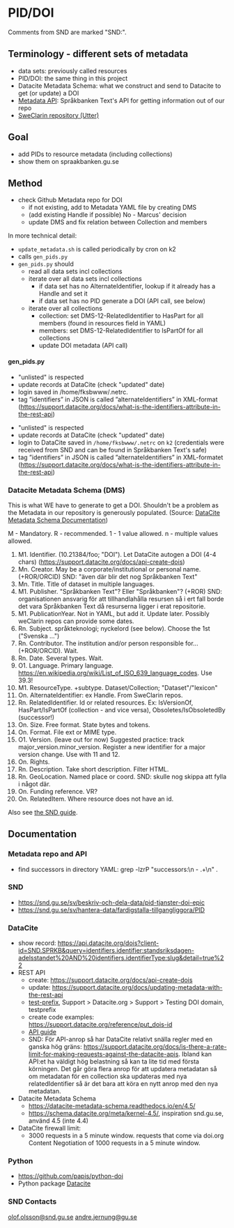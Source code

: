 # PID/DOI

Comments from SND are marked "SND:".

## Terminology - different sets of metadata

* data sets: previously called resources
* PID/DOI: the same thing in this project
* Datacite Metadata Schema: what we construct and send to Datacite to get (or update) a DOI
* [Metadata API]((https://github.com/spraakbanken/metadata-api)): Språkbanken Text's API for getting information out of
  our repo
* [SweClarin repository (Utter)](https://repo.spraakbanken.gu.se/xmlui/)

## Goal

* add PIDs to resource metadata (including collections)
* show them on spraakbanken.gu.se

## Method

* check Github Metadata repo for DOI
  * if not existing, add to Metadata YAML file by creating DMS
  * (add existing Handle if possible) No - Marcus' decision
  * update DMS and fix relation between Collection and members

In more technical detail:

* `update_metadata.sh` is called periodically by cron on k2
* calls `gen_pids.py`
* `gen_pids.py` should
  * read all data sets incl collections
  * iterate over all data sets incl collections
    * if data set has no AlternateIdentifier, lookup if it already has a Handle and set it
    * if data set has no PID generate a DOI (API call, see below)
  * iterate over all collections
    * collection: set DMS-12-RelatedIdentifier to HasPart for all members (found in resources field in YAML)
    * members: set DMS-12-RelatedIdentifier to IsPartOf for all collections
    * update DOI metadata (API call)

#### gen_pids.py
- "unlisted" is respected
- update records at DataCite (check "updated" date)
- login saved in /home/fksbwww/.netrc.
- tag ”identifiers” in JSON is called ”alternateIdentifiers” in XML-format (https://support.datacite.org/docs/what-is-the-identifiers-attribute-in-the-rest-api)

* "unlisted" is respected
* update records at DataCite (check "updated" date)
* login to DataCite saved in `/home/fksbwww/.netrc` on `k2` (credentials were received from SND and can be found in
  Språkbanken Text's safe)
* tag ”identifiers” in JSON is called ”alternateIdentifiers” in XML-formatet (<https://support.datacite.org/docs/what-is-the-identifiers-attribute-in-the-rest-api>)

### Datacite Metadata Schema (DMS)

This is what WE have to generate to get a DOI. Shouldn't be a problem as the Metadata in our repository is generously
populated. (Source: [DataCite Metadata Schema
Documentation](https://datacite-metadata-schema.readthedocs.io/_/downloads/en/4.5/pdf/))

M - Mandatory. R - recommended. 1 - 1 value allowed. n - multiple values allowed.

1. M1. Identifier. (10.21384/foo; "DOI"). Let DataCite autogen a DOI (4-4 chars)
   (<https://support.datacite.org/docs/api-create-dois>)
2. Mn. Creator. May be a corporate/institutional or personal name. (+ROR/ORCID) SND: "även där blir det nog Språkbanken
   Text"
3. Mn. Title. Title of dataset in multiple languages.
4. M1. Publisher. "Språkbanken Text"? Eller "Språkbanken"? (+ROR) SND: organisationen ansvarig för att tillhandlahålla
   resursen så i ert fall borde det vara Språkbanken Text då resurserna ligger i erat repositorie.
5. M1. PublicationYear. Not in YAML, but add it. Update later. Possibly weClarin repos can provide some dates.
6. Rn. Subject. språkteknologi; nyckelord (see below). Choose the 1st ("Svenska ...")
7. Rn. Contributor. The institution and/or person responsible for... (+ROR/ORCID). Wait.
8. Rn. Date. Several types. Wait.
9. O1. Language. Primary language. <https://en.wikipedia.org/wiki/List_of_ISO_639_language_codes>. Use 39.3!
10. M1. ResourceType. +subtype. Dataset/Collection; "Dataset"/"lexicon"
11. On. AlternateIdentifier: ex Handle. From SweClarin repos.
12. Rn. RelatedIdentifier. Id or related resources. Ex: IsVersionOf, HasPart/IsPartOf (collection - and vice versa),
    Obsoletes/IsObsoletedBy (successor!)
13. On. Size. Free format. State bytes and tokens.
14. On. Format. File ext or MIME type.
15. O1. Version. (leave out for now) Suggested practice: track major_version.minor_version. Register a new identifier
    for a major version change. Use with 11 and 12.
16. On. Rights.
17. Rn. Description. Take short description. Filter HTML.
18. Rn. GeoLocation. Named place or coord. SND: skulle nog skippa att fylla i något där.
19. On. Funding reference. VR?
20. On. RelatedItem. Where resource does not have an id.

Also see [the SND guide](https://zenodo.org/records/8355878).

## Documentation

### Metadata repo and API

* find successors in directory YAML: grep -lzrP "successors:\n  - .+\n" .

### SND

* <https://snd.gu.se/sv/beskriv-och-dela-data/pid-tjanster-doi-epic>
* <https://snd.gu.se/sv/hantera-data/fardigstalla-tillgangliggora/PID>

### DataCite

* show record:
  <https://api.datacite.org/dois?client-id=SND.SPRKB&query=identifiers.identifier:standsriksdagen-adelsstandet%20AND%20identifiers.identifierType:slug&detail=true%22>
* REST API
  * create: <https://support.datacite.org/docs/api-create-dois>
  * update: <https://support.datacite.org/docs/updating-metadata-with-the-rest-api>
  * [test-prefix](https://support.datacite.org/docs/testing-guide), Support > Datacite.org > Support > Testing DOI
    domain, testprefix
  * create code examples: <https://support.datacite.org/reference/put_dois-id>
  * [API guide](https://support.datacite.org/docs/mds-api-guide)
  * SND: För API-anrop så har DataCite relativt snälla regler med en ganska hög gräns:
    <https://support.datacite.org/docs/is-there-a-rate-limit-for-making-requests-against-the-datacite-apis>. Ibland kan
    API:et ha väldigt hög belastning så kan ta lite tid med första körningen. Det går göra flera anrop för att updatera
    metadatan så om metadatan för en collection ska updateras med nya relatedIdentifier så är det bara att köra en nytt
    anrop med den nya metadatan.
* Datacite Metadata Schema
  * <https://datacite-metadata-schema.readthedocs.io/en/4.5/>
  * <https://schema.datacite.org/meta/kernel-4.5/>, inspiration snd.gu.se, använd 4.5 (inte 4.4)
* DataCite firewall limit:
  * 3000 requests in a 5 minute window. requests that come via doi.org Content Negotiation of 1000 requests in a 5
    minute window.

### Python

* <https://github.com/papis/python-doi>
* Python package [Datacite](https://pypi.org/project/datacite/)

### SND Contacts

<olof.olsson@snd.gu.se>
<andre.jernung@gu.se>
